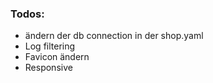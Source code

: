 ### Todos: 
- ändern der db connection in der shop.yaml
- Log filtering
- Favicon ändern
- Responsive
